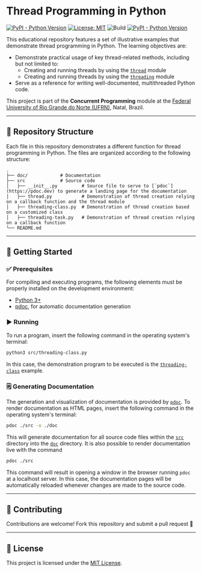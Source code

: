# Thread Programming in Python

[![PyPI - Python Version](https://img.shields.io/pypi/pyversions/3)](https://www.python.org)
[![License: MIT](https://img.shields.io/badge/License-MIT-blue.svg)](LICENSE)
![Build](https://img.shields.io/badge/build-manual-lightgrey)
[![PyPI - Python Version](https://img.shields.io/badge/doc-pydoc-yellow)](./doc/index.html)

This educational repository features a set of illustrative examples that demonstrate thread programming in Python. The learning objectives are:

- Demonstrate practical usage of key thread-related methods, including but not limited to:
  - Creating and running threads by using the [`thread`](https://python.readthedocs.io/en/v2.7.2/library/thread.html) module
  - Creating and running threads by using the [`threading`](https://docs.python.org/3.13/library/threading.html) module
- Serve as a reference for writing well-documented, multithreaded Python code.

This project is part of the **Concurrent Programming** module at the [Federal University of Rio Grande do Norte (UFRN)](https://www.ufrn.br), Natal, Brazil.

---

## 📂 Repository Structure

Each file in this repository demonstrates a different function for thread programming in Python. The files are organized according to the following structure:

```
.
├── doc/            # Documentation
├── src             # Source code
│   ├── __init__.py         # Source file to serve to [`pdoc`](https://pdoc.dev) to generate a landing page for the documentation
│   ├── thread.py           # Demonstration of thread creation relying on a callback function and the thread module
│   ├── threading-class.py  # Demonstration of thread creation based on a customized class
│   ├── threading-task.py   # Demonstration of thread creation relying on a callback function
└── README.md
```

---

## 🚀 Getting Started

### ✅ Prerequisites

For compiling and executing programs, the following elements must be properly installed on the development environment:

- [Python 3+](https://www.python.org)
- [pdoc](https://pdoc.dev), for automatic documentation generation

### ▶️ Running

To run a program, insert the following command in the operating system's terminal:

```bash
python3 src/threading-class.py
```

In this case, the demonstration program to be executed is the [`threading-class`](src/threading-class.py) example.

### 🗒️ Generating Documentation

The generation and visualization of documentation is provided by [`pdoc`](https://pdoc.dev). To render documentation as HTML pages, insert the following command in the operating system's terminal:

```bash
pdoc ./src -o ./doc
```

This will generate documentation for all source code files within the [`src`](src) directory into the [`doc`](doc) directory. It is also possible to render documentation live with the command

```bash
pdoc ./src
```

This command will result in opening a window in the browser running `pdoc` at a localhost server. In this case, the documentation pages will be automatically reloaded whenever changes are made to the source code.

---

## 🤝 Contributing

Contributions are welcome! Fork this repository and submit a pull request 🚀

---

## 📜 License

This project is licensed under the [MIT License](LICENSE).

